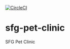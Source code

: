 
[![CircleCI](https://circleci.com/gh/nikolatx/sfg-pet-clinic/tree/main.svg?style=svg)](https://circleci.com/gh/nikolatx/sfg-pet-clinic/tree/main)

# sfg-pet-clinic

SFG Pet Clinic



